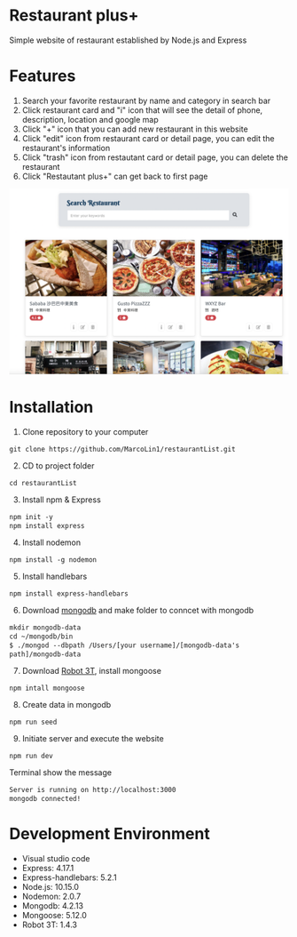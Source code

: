 # Restaurant plus+
Simple website of restaurant established by Node.js and Express

# Features
1. Search your favorite restaurant by name and category in search bar
2. Click restaurant card and "i" icon that will see the detail of phone, description, location and google map
3. Click "+" icon that you can add new restaurant in this website
4. Click "edit" icon from restaurant card or detail page, you can edit the restaurant's information
5. Click "trash" icon from restautant card or detail page, you can delete the restaurant
6. Click "Restautant plus+" can get back to first page

![image](https://github.com/MarcoLin1/restaurantList/blob/master/restaurantList_.png)

# Installation
1. Clone repository to your computer
```
git clone https://github.com/MarcoLin1/restaurantList.git
```
2. CD to project folder
```
cd restaurantList
```
3. Install npm & Express
```
npm init -y
npm install express
```
4. Install nodemon
```
npm install -g nodemon
```
5. Install handlebars
```
npm install express-handlebars
```
6. Download [mongodb](https://www.mongodb.com/) and make folder to conncet with mongodb 
```
mkdir mongodb-data
cd ~/mongodb/bin
$ ./mongod --dbpath /Users/[your username]/[mongodb-data's path]/mongodb-data
```
7. Download [Robot 3T](https://robomongo.org/), install mongoose
```
npm intall mongoose
```
8. Create data in mongodb
```
npm run seed
```
9. Initiate server and execute the website
```
npm run dev 
```
Terminal show the message 
```
Server is running on http://localhost:3000 
mongodb connected!
```

# Development Environment 
* Visual studio code 
* Express: 4.17.1
* Express-handlebars: 5.2.1
* Node.js: 10.15.0
* Nodemon: 2.0.7
* Mongodb: 4.2.13
* Mongoose: 5.12.0
* Robot 3T: 1.4.3



